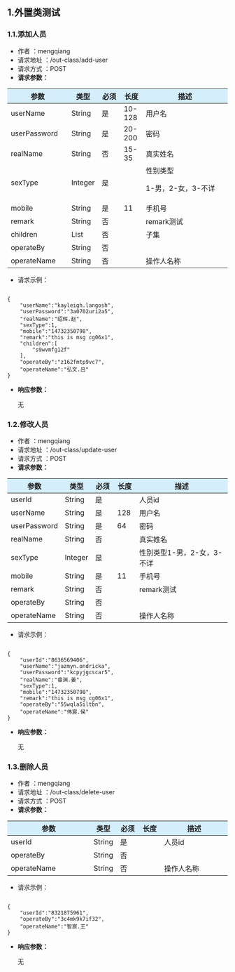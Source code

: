 <h2>1.外置类测试</h2>
<h3>1.1.添加人员</h3>
<ul>
    <li>作者 ：mengqiang</li><li>请求地址 ：/out-class/add-user</li><li>请求方式 ：POST</li>
    <li><strong>请求参数：</strong></li>
</ul>
<table>
    <thead>
    <tr style="background-color: #D4EEFC;">
        <th colspan="1"><strong>参数</strong></th>
        <th width="10%"><strong>类型</strong></th>
        <th width="10%"><strong>必须</strong></th>
        <th width="10%"><strong>长度</strong></th>
        <th><strong>描述</strong></th>
    </tr>
    </thead>
    <tbody>
                <tr>
                <td>userName</td>
                <td>String</td>
                <td>是 </td>
                <td>10-128</td>
                <td>用户名 </td>
                </tr>
                <tr>
                <td>userPassword</td>
                <td>String</td>
                <td>是 </td>
                <td>20-200</td>
                <td>密码 </td>
                </tr>
                <tr>
                <td>realName</td>
                <td>String</td>
                <td>否 </td>
                <td>15-35</td>
                <td>真实姓名 </td>
                </tr>
                <tr>
                <td>sexType</td>
                <td>Integer</td>
                <td>是 </td>
                <td></td>
                <td>性别类型<p>1-男，2-女，3-不详 </td>
                </tr>
                <tr>
                <td>mobile</td>
                <td>String</td>
                <td>是 </td>
                <td>11</td>
                <td>手机号 </td>
                </tr>
                <tr>
                <td>remark</td>
                <td>String</td>
                <td>否 </td>
                <td></td>
                <td>remark测试 </td>
                </tr>
                <tr>
                <td>children</td>
                <td>List<T><T></td>
                <td>否 </td>
                <td></td>
                <td>子集 </td>
                </tr>
                <tr>
                <td>operateBy</td>
                <td>String</td>
                <td>否 </td>
                <td></td>
                <td> </td>
                </tr>
                <tr>
                <td>operateName</td>
                <td>String</td>
                <td>否 </td>
                <td></td>
                <td>操作人名称 </td>
                </tr>
    </tbody>
</table>
<ul><li>请求示例：</li></ul>
<pre data-lang="json"><code>
{
	"userName":"kayleigh.langosh",
	"userPassword":"3a0702uri2a5",
	"realName":"绍辉.赵",
	"sexType":1,
	"mobile":"14732350798",
	"remark":"this is msg cg06x1",
	"children":[
		"s9wvmfg12f"
	],
	"operateBy":"z162fmtp9vc7",
	"operateName":"弘文.吕"
}
</code></pre>
<ul><li><strong>响应参数：</strong></li></ul>
&nbsp;&nbsp;&nbsp;&nbsp;&nbsp;&nbsp;无
<h3>1.2.修改人员</h3>
<ul>
    <li>作者 ：mengqiang</li><li>请求地址 ：/out-class/update-user</li><li>请求方式 ：POST</li>
    <li><strong>请求参数：</strong></li>
</ul>
<table>
    <thead>
    <tr style="background-color: #D4EEFC;">
        <th colspan="1"><strong>参数</strong></th>
        <th width="10%"><strong>类型</strong></th>
        <th width="10%"><strong>必须</strong></th>
        <th width="10%"><strong>长度</strong></th>
        <th><strong>描述</strong></th>
    </tr>
    </thead>
    <tbody>
                <tr>
                <td>userId</td>
                <td>String</td>
                <td>是 </td>
                <td></td>
                <td>人员id </td>
                </tr>
                <tr>
                <td>userName</td>
                <td>String</td>
                <td>是 </td>
                <td>128</td>
                <td>用户名 </td>
                </tr>
                <tr>
                <td>userPassword</td>
                <td>String</td>
                <td>是 </td>
                <td>64</td>
                <td>密码 </td>
                </tr>
                <tr>
                <td>realName</td>
                <td>String</td>
                <td>否 </td>
                <td></td>
                <td>真实姓名 </td>
                </tr>
                <tr>
                <td>sexType</td>
                <td>Integer</td>
                <td>是 </td>
                <td></td>
                <td>性别类型1-男，2-女，3-不详 </td>
                </tr>
                <tr>
                <td>mobile</td>
                <td>String</td>
                <td>是 </td>
                <td>11</td>
                <td>手机号 </td>
                </tr>
                <tr>
                <td>remark</td>
                <td>String</td>
                <td>否 </td>
                <td></td>
                <td>remark测试 </td>
                </tr>
                <tr>
                <td>operateBy</td>
                <td>String</td>
                <td>否 </td>
                <td></td>
                <td> </td>
                </tr>
                <tr>
                <td>operateName</td>
                <td>String</td>
                <td>否 </td>
                <td></td>
                <td>操作人名称 </td>
                </tr>
    </tbody>
</table>
<ul><li>请求示例：</li></ul>
<pre data-lang="json"><code>
{
	"userId":"8636569406",
	"userName":"jazmyn.ondricka",
	"userPassword":"kcpyjgcscar5",
	"realName":"睿渊.姜",
	"sexType":1,
	"mobile":"14732350798",
	"remark":"this is msg cg06x1",
	"operateBy":"55wqla5iltbn",
	"operateName":"伟宸.侯"
}
</code></pre>
<ul><li><strong>响应参数：</strong></li></ul>
&nbsp;&nbsp;&nbsp;&nbsp;&nbsp;&nbsp;无
<h3>1.3.删除人员</h3>
<ul>
    <li>作者 ：mengqiang</li><li>请求地址 ：/out-class/delete-user</li><li>请求方式 ：POST</li>
    <li><strong>请求参数：</strong></li>
</ul>
<table>
    <thead>
    <tr style="background-color: #D4EEFC;">
        <th colspan="1"><strong>参数</strong></th>
        <th width="10%"><strong>类型</strong></th>
        <th width="10%"><strong>必须</strong></th>
        <th width="10%"><strong>长度</strong></th>
        <th><strong>描述</strong></th>
    </tr>
    </thead>
    <tbody>
                <tr>
                <td>userId</td>
                <td>String</td>
                <td>是 </td>
                <td></td>
                <td>人员id </td>
                </tr>
                <tr>
                <td>operateBy</td>
                <td>String</td>
                <td>否 </td>
                <td></td>
                <td> </td>
                </tr>
                <tr>
                <td>operateName</td>
                <td>String</td>
                <td>否 </td>
                <td></td>
                <td>操作人名称 </td>
                </tr>
    </tbody>
</table>
<ul><li>请求示例：</li></ul>
<pre data-lang="json"><code>
{
	"userId":"8321875961",
	"operateBy":"3c4mk9k7if32",
	"operateName":"智宸.王"
}
</code></pre>
<ul><li><strong>响应参数：</strong></li></ul>
&nbsp;&nbsp;&nbsp;&nbsp;&nbsp;&nbsp;无
